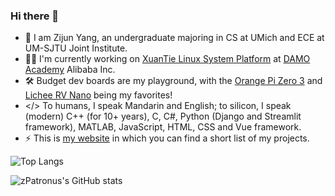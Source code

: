 ### Hi there 👋

- 🔭 I am Zijun Yang, an undergraduate majoring in CS at UMich and ECE at UM-SJTU Joint Institute.
- 👨‍💻 I'm currently working on [XuanTie Linux System Platform](https://www.xrvm.com/soft-tools/os/Linux) at [DAMO Academy](https://damo.alibaba.com/?language=en) Alibaba Inc.
- 🛠️ Budget dev boards are my playground, with the [Orange Pi Zero 3](http://www.orangepi.org/html/hardWare/computerAndMicrocontrollers/details/Orange-Pi-Zero-3.html) and [Lichee RV Nano](https://wiki.sipeed.com/hardware/en/lichee/RV_Nano/1_intro.html) being my favorites!
- </> To humans, I speak Mandarin and English; to silicon, I speak (modern) C++ (for 10+ years), C, C#, Python (Django and Streamlit framework), MATLAB, JavaScript, HTML, CSS and Vue framework. 
- ⚡ This is [my website](https://zijuny.dev/) in which you can find a short list of my projects.

![Top Langs](https://github-readme-stats.vercel.app/api/top-langs/?username=zpatronus&layout=compact&theme=dark&hide=html)

![zPatronus's GitHub stats](https://github-readme-stats.vercel.app/api?username=zpatronus&count_private=true&show_icons=true&theme=dark)

<!--
**zijunhz/zijunhz** is a ✨ _special_ ✨ repository because its `README.md` (this file) appears on your GitHub profile.

Here are some ideas to get you started:

- 🔭 I’m currently working on ...
- 🌱 I’m currently learning ...
- 👯 I’m looking to collaborate on ...
- 🤔 I’m looking for help with ...
- 💬 Ask me about ...
- 📫 How to reach me: ...
- 😄 Pronouns: ...
- ⚡ Fun fact: ...
-->
